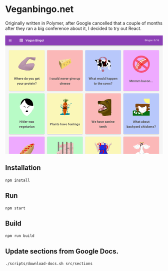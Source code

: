 # Veganbingo.net

Originally written in Polymer, after Google cancelled that a couple of months after they ran a big conference about it, I decided to try out React.

![](public/images/vegan-bingo-share.png)

## Installation

`npm install`

## Run

`npm start`

## Build

`npm run build`

## Update sections from Google Docs.

`./scripts/download-docs.sh src/sections`

